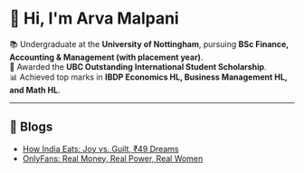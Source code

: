 # 👋 Hi, I'm Arva Malpani  

📚 Undergraduate at the **University of Nottingham**, pursuing **BSc Finance, Accounting & Management (with placement year)**.  
🏅 Awarded the **UBC Outstanding International Student Scholarship**.  
📊 Achieved top marks in **IBDP Economics HL, Business Management HL, and Math HL**.  

---
## 📖 Blogs
- [How India Eats: Joy vs. Guilt, ₹49 Dreams](blogs/how-india-eats.md)
- [OnlyFans: Real Money, Real Power, Real Women](blogs/onlyfans-real-money.md)




